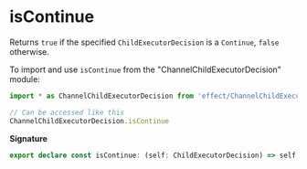 # isContinue

Returns `true` if the specified `ChildExecutorDecision` is a `Continue`,
`false` otherwise.

To import and use `isContinue` from the "ChannelChildExecutorDecision" module:

```ts
import * as ChannelChildExecutorDecision from 'effect/ChannelChildExecutorDecision'

// Can be accessed like this
ChannelChildExecutorDecision.isContinue
```

**Signature**

```ts
export declare const isContinue: (self: ChildExecutorDecision) => self is Continue
```
